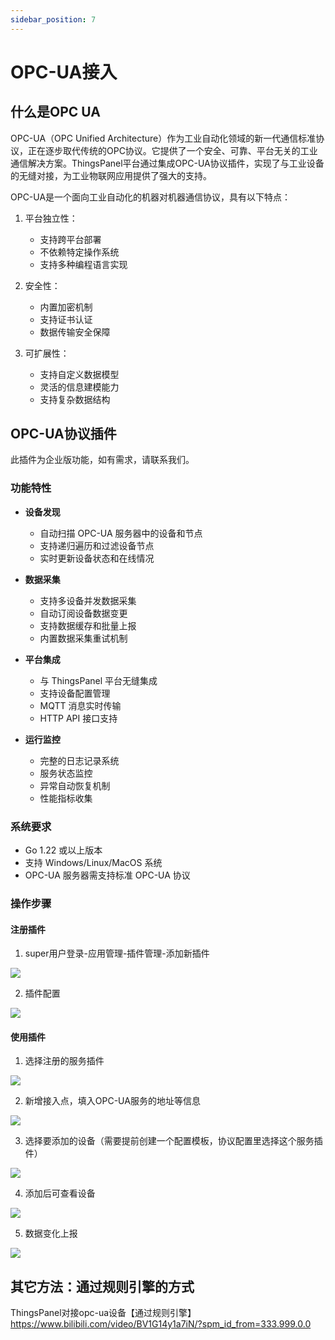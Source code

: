 ```yaml
---
sidebar_position: 7
---
```


# OPC-UA接入

## 什么是OPC UA

OPC-UA（OPC Unified Architecture）作为工业自动化领域的新一代通信标准协议，正在逐步取代传统的OPC协议。它提供了一个安全、可靠、平台无关的工业通信解决方案。ThingsPanel平台通过集成OPC-UA协议插件，实现了与工业设备的无缝对接，为工业物联网应用提供了强大的支持。

OPC-UA是一个面向工业自动化的机器对机器通信协议，具有以下特点：

1. 平台独立性：
   - 支持跨平台部署
   - 不依赖特定操作系统
   - 支持多种编程语言实现

2. 安全性：
   - 内置加密机制
   - 支持证书认证
   - 数据传输安全保障

3. 可扩展性：
   - 支持自定义数据模型
   - 灵活的信息建模能力
   - 支持复杂数据结构


## OPC-UA协议插件

此插件为企业版功能，如有需求，请联系我们。

### 功能特性

- **设备发现**
  - 自动扫描 OPC-UA 服务器中的设备和节点
  - 支持递归遍历和过滤设备节点
  - 实时更新设备状态和在线情况

- **数据采集**
  - 支持多设备并发数据采集
  - 自动订阅设备数据变更
  - 支持数据缓存和批量上报
  - 内置数据采集重试机制

- **平台集成**
  - 与 ThingsPanel 平台无缝集成
  - 支持设备配置管理
  - MQTT 消息实时传输
  - HTTP API 接口支持

- **运行监控**
  - 完整的日志记录系统
  - 服务状态监控
  - 异常自动恢复机制
  - 性能指标收集

### 系统要求

- Go 1.22 或以上版本
- 支持 Windows/Linux/MacOS 系统
- OPC-UA 服务器需支持标准 OPC-UA 协议
### 操作步骤

#### 注册插件
1. super用户登录-应用管理-插件管理-添加新插件

![](../device-connect/image/2024-11-14-16-12-04.png)

2. 插件配置
   
![](../device-connect/image/2024-11-14-16-12-25.png)


#### 使用插件

1. 选择注册的服务插件

![](../device-connect/image/2024-11-14-16-13-07.png)

2. 新增接入点，填入OPC-UA服务的地址等信息

![](../device-connect/image/2024-11-14-16-13-13.png)

3. 选择要添加的设备（需要提前创建一个配置模板，协议配置里选择这个服务插件）

![](../device-connect/image/2024-11-14-16-13-18.png)



4. 添加后可查看设备

![](../device-connect/image/2024-11-14-16-13-22.png)

5. 数据变化上报

![](../device-connect/image/2024-11-14-16-13-26.png)

## 其它方法：通过规则引擎的方式

ThingsPanel对接opc-ua设备【通过规则引擎】  
https://www.bilibili.com/video/BV1G14y1a7iN/?spm_id_from=333.999.0.0